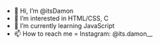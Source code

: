 - 👋 Hi, I’m @itsDamon
- 👀 I’m interested in HTML/CSS, C
- 🌱 I’m currently learning JavaScript
- 📫 How to reach me = Instagram: @its.damon__
